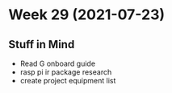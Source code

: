 # Week 29 (2021-07-23)

## Stuff in Mind
- Read G onboard guide
- rasp pi ir package research
- create project equipment list
